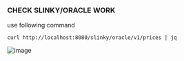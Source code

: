 ### CHECK SLINKY/ORACLE WORK
use following command
```
curl http://localhost:8080/slinky/oracle/v1/prices | jq
```
![image](https://github.com/dedek168/INITIA/assets/136783037/6c2a0223-2d93-4d14-a071-dcb620c0517c)
